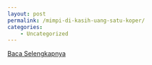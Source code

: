 ```yaml
---
layout: post
permalink: /mimpi-di-kasih-uang-satu-koper/
categories:
    - Uncategorized
---
```


[Baca Selengkapnya](/04)